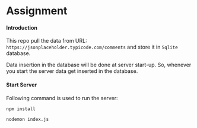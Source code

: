 # Assignment

#### Introduction
This repo pull the data from URL: `https://jsonplaceholder.typicode.com/comments`
and store it in `Sqlite` database.

Data insertion in the database will be done at server start-up.
So, whenever you start the server data get inserted in the database.

#### Start Server
Following command is used to run the server:

`npm install`

`nodemon index.js`
